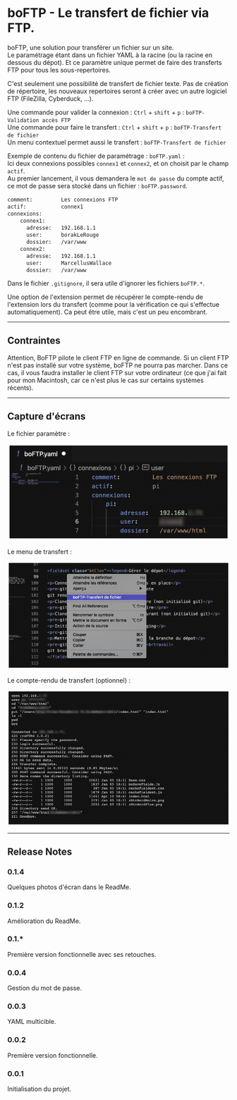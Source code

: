 # boFTP - Le transfert de fichier via FTP.

boFTP, une solution pour transférer un fichier sur un site.    
Le paramétrage étant dans un fichier YAML à la racine (ou la racine en dessous du dépot). 
Et ce paramètre unique permet de faire des transferts FTP pour tous les sous-repertoires.

C'est seulement une possibilité de transfert de fichier texte. Pas de création de répertoire, les nouveaux repertoires seront à créer avec un autre logiciel FTP (FileZilla, Cyberduck, ...).

Une commande pour valider la connexion : `Ctrl` + `shift` + `p` : `boFTP-Validation accès FTP`    
Une commande pour faire le transfert : `Ctrl` + `shift` + `p` : `boFTP-Transfert de fichier`    
Un menu contextuel permet aussi le transfert : `boFTP-Transfert de fichier`


Exemple de contenu du fichier de paramétrage : `boFTP.yaml` :     
Ici deux connexions possibles `connex1` et `connex2`, et on choisit par le champ `actif`.     
Au premier lancement, il vous demandera le `mot de passe` du compte actif, ce mot de passe sera stocké dans un fichier : `boFTP.password`.

```
comment:         Les connexions FTP
actif:           connex1
connexions:
    connex1:
      adresse:   192.168.1.1
      user:      borakLeRouge
      dossier:   /var/www
    connex2:
      adresse:   192.168.1.1
      user:      MarcellusWallace
      dossier:   /var/www
```

Dans le fichier `.gitignore`, il sera utile d'ignorer les fichiers `boFTP.*`.

Une option de l'extension permet de récupérer le compte-rendu de l'extension lors du transfert (comme pour la vérification ce qui s'effectue automatiquement). Ca peut être utile, mais c'est un peu encombrant. 

----

## Contraintes

Attention, BoFTP pilote le client FTP en ligne de commande. Si un client FTP n'est pas installé sur votre système, boFTP ne pourra pas marcher. Dans ce cas, il vous faudra installer le client FTP sur votre ordinateur (ce que j'ai fait pour mon Macintosh, car ce n'est plus le cas sur certains systèmes récents).

----

## Capture d'écrans

Le fichier paramètre :

![Paramètres](https://raw.githubusercontent.com/BorakLeRouge/boFTP/master/boFTPparam.png)

Le menu de transfert :

![Menu](https://raw.githubusercontent.com/BorakLeRouge/boFTP/master/boFTPmenu.png) 

Le compte-rendu de transfert (optionnel) :

![Compte-rendu](https://raw.githubusercontent.com/BorakLeRouge/boFTP/master/boFTPcr.png) 

----

## Release Notes

### 0.1.4

Quelques photos d'écran dans le ReadMe.

### 0.1.2

Amélioration du ReadMe.

### 0.1.*

Première version fonctionnelle avec ses retouches.

### 0.0.4

Gestion du mot de passe.

### 0.0.3

YAML multicible.

### 0.0.2

Première version fonctionnelle.

### 0.0.1

Initialisation du projet.


